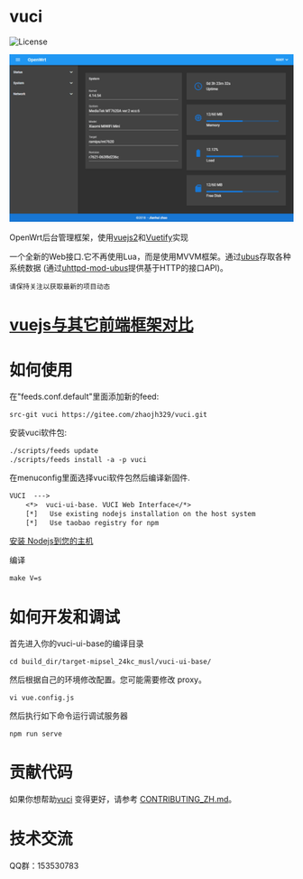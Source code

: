 # vuci

![](https://img.shields.io/badge/license-LGPL2-brightgreen.svg?style=plastic "License")

![](/demo-a05d4c4.png)

OpenWrt后台管理框架，使用[vuejs2](https://github.com/vuejs/vue)和[Vuetify](https://vuetifyjs.com)实现

一个全新的Web接口.它不再使用Lua，而是使用MVVM框架。通过[ubus](https://wiki.openwrt.org/zh-cn/doc/techref/ubus)存取各种系统数据
(通过[uhttpd-mod-ubus](https://wiki.openwrt.org/zh-cn/doc/techref/ubus#通过http访问ubus)提供基于HTTP的接口API)。

`请保持关注以获取最新的项目动态`

# [vuejs与其它前端框架对比](https://cn.vuejs.org/v2/guide/comparison.html)

# 如何使用
在"feeds.conf.default"里面添加新的feed:
    
    src-git vuci https://gitee.com/zhaojh329/vuci.git

安装vuci软件包:
    
    ./scripts/feeds update
    ./scripts/feeds install -a -p vuci

在menuconfig里面选择vuci软件包然后编译新固件.

    VUCI  --->
        <*>  vuci-ui-base. VUCI Web Interface</*>
        [*]   Use existing nodejs installation on the host system
        [*]   Use taobao registry for npm

[安装 Nodejs到您的主机](https://nodejs.org/zh-cn/download/package-manager)

编译

    make V=s

# 如何开发和调试
首先进入你的vuci-ui-base的编译目录

	cd build_dir/target-mipsel_24kc_musl/vuci-ui-base/

然后根据自己的环境修改配置。您可能需要修改 proxy。

	vi vue.config.js

然后执行如下命令运行调试服务器

	npm run serve

# 贡献代码
如果你想帮助[vuci](https://github.com/zhaojh329/vuci) 变得更好，请参考
[CONTRIBUTING_ZH.md](https://github.com/zhaojh329/vuci/blob/master/CONTRIBUTING_ZH.md)。

# 技术交流
QQ群：153530783
